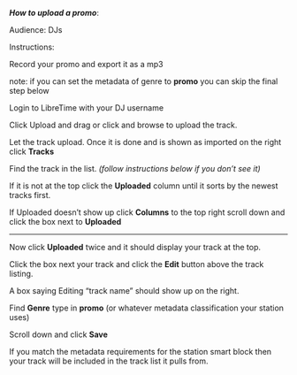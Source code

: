 ***How to upload a promo***:

Audience: DJs

Instructions:

Record your promo and export it as a mp3

note: if you can set the metadata of genre to **promo** you can skip the
final step below

Login to LibreTime with your DJ username

Click Upload and drag or click and browse to upload the track.

Let the track upload. Once it is done and is shown as imported on the
right click **Tracks**

Find the track in the list. *(follow instructions below if you don’t see
it)*

If it is not at the top click the **Uploaded** column until it sorts by
the newest tracks first.

If Uploaded doesn’t show up click **Columns** to the top right scroll
down and click the box next to **Uploaded**

****

Now click **Uploaded** twice and it should display your track at the
top.

Click the box next your track and click the **Edit** button above the
track listing.

A box saying Editing “track name” should show up on the right.

Find **Genre** type in **promo** (or whatever metadata classification
your station uses)

Scroll down and click **Save**

If you match the metadata requirements for the station smart block then
your track will be included in the track list it pulls from.
